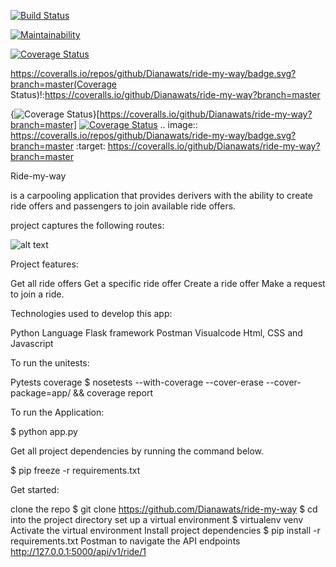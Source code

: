 
[![Build Status](https://travis-ci.org/Dianawats/ride-my-way.svg?branch=Apiv1)](https://travis-ci.org/Dianawats/ride-my-way) 

[![Maintainability](https://api.codeclimate.com/v1/badges/809627c07a98c069d4b2/maintainability)](https://codeclimate.com/github/Dianawats/ride-my-way/maintainability)

[![Coverage Status](https://coveralls.io/repos/github/Dianawats/ride-my-way/badge.svg?branch=master)](https://coveralls.io/github/Dianawats/ride-my-way?branch=master)

https://coveralls.io/repos/github/Dianawats/ride-my-way/badge.svg?branch=master(Coverage Status)!:https://coveralls.io/github/Dianawats/ride-my-way?branch=master

{<img src="https://coveralls.io/repos/github/Dianawats/ride-my-way/badge.svg?branch=master" alt="Coverage Status" />}[https://coveralls.io/github/Dianawats/ride-my-way?branch=master]
<a href='https://coveralls.io/github/Dianawats/ride-my-way?branch=master'><img src='https://coveralls.io/repos/github/Dianawats/ride-my-way/badge.svg?branch=master' alt='Coverage Status' /></a>
.. image:: https://coveralls.io/repos/github/Dianawats/ride-my-way/badge.svg?branch=master
:target: https://coveralls.io/github/Dianawats/ride-my-way?branch=master



Ride-my-way

is a carpooling application that provides derivers with the ability to create ride offers and passengers to join available ride offers.

project captures the following routes:

![alt text](https://raw.github.com/Dianawats/ride-my-way/Apiv1*/path/to/capture.png)

Project features:

Get all ride offers
Get a specific ride offer
Create a ride offer
Make a request to join a ride.

Technologies used to develop this app:

Python Language
Flask framework
Postman
Visualcode
Html, CSS and Javascript

To run the unitests:

Pytests
coverage $ nosetests --with-coverage --cover-erase --cover-package=app/ && coverage report

To run the Application:

$ python app.py

Get all project dependencies by running the command below.

$ pip freeze -r requirements.txt

Get started:

clone the repo $ git clone https://github.com/Dianawats/ride-my-way
$ cd into the project directory
set up a virtual environment $ virtualenv venv
Activate the virtual environment
Install project dependencies $ pip install -r requirements.txt
Postman to navigate the API endpoints  http://127.0.0.1:5000/api/v1/ride/1







